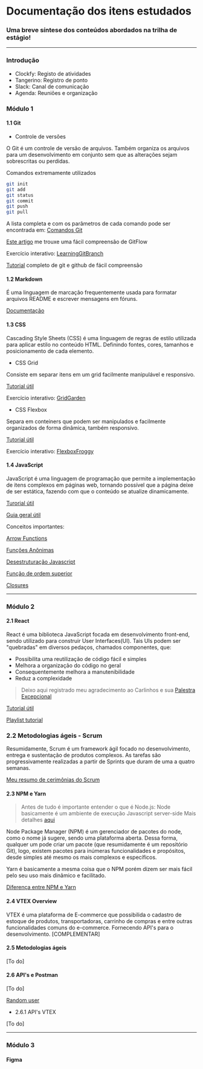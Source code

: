 # Documentação dos itens estudados
### Uma breve síntese dos conteúdos abordados na trilha de estágio!
--------
### Introdução

- Clockfy: Registo de atividades
- Tangerino: Registro de ponto
- Slack: Canal de comunicação
- Agenda: Reuniões e organização


### Módulo 1

#### 1.1 Git

- Controle de versões

O Git é um controle de versão de arquivos. Também organiza os arquivos para um desenvolvimento em conjunto sem que as alterações sejam sobrescritas ou perdidas.  

Comandos extremamente utilizados
```sh
git init
git add
git status
git commit
git push
git pull
```
A lista completa e com os parâmetros de cada comando pode ser encontrada em:
[Comandos Git](https://gist.github.com/leocomelli/2545add34e4fec21ec16)  

[Este artigo](https://medium.com/trainingcenter/utilizando-o-fluxo-git-flow-e63d5e0d5e04) me trouxe uma fácil compreensão de GitFlow  

Exercício interativo: [LearningGitBranch](https://learngitbranching.js.org/?locale=pt_BR)

[Tutorial](https://www.youtube.com/watch?v=kB5e-gTAl_s) completo de git e github de fácil compreensão


#### 1.2 Markdown

É uma linguagem de marcação frequentemente usada para formatar arquivos README e escrever mensagens em fóruns.  

[Documentação](https://github.com/luong-komorebi/Markdown-Tutorial/blob/master/README_pt-BR.md#whatismarkdown)


#### 1.3 CSS

Cascading Style Sheets (CSS) é uma linguagem de regras de estilo utilizada para aplicar estilo no conteúdo HTML. Definindo fontes, cores, tamanhos e posicionamento de cada elemento.

- CSS Grid

Consiste em separar itens em um grid facilmente manipulável e responsivo.

[Tutorial útil](https://www.origamid.com/projetos/css-grid-layout-guia-completo/)  

Exercício interativo: [GridGarden](https://cssgridgarden.com/)

- CSS Flexbox

Separa em conteiners que podem ser manipulados e facilmente organizados de forma dinâmica, também responsivo.

[Tutorial útil](https://www.origamid.com/curso/css-flexbox/)  

Exercício interativo: [FlexboxFroggy](https://flexboxfroggy.com/)


#### 1.4 JavaScript

JavaScript é uma linguagem de programação que permite a implementação de itens complexos em páginas web, tornando possível que a página deixe de ser estática, fazendo com que o conteúdo se atualize dinamicamente.

[Turorial útil](https://developer.mozilla.org/pt-BR/docs/Web/JavaScript/A_re-introduction_to_JavaScript)

[Guia geral útil](https://www.w3schools.com/js/default.asp)

Conceitos importantes:

[Arrow Functions](https://developer.mozilla.org/pt-BR/docs/Web/JavaScript/Reference/Functions/Arrow_functions)

[Funções Anônimas](https://ricardo-reis.medium.com/funções-anônimas-javascript-92361075fd89)

[Desestruturação Javascript](https://www.alura.com.br/artigos/es6-desestruturando-objetos?gclid=CjwKCAjwt7SWBhAnEiwAx8ZLarlHl0-YUX9qfG8QzuVzqXW3kEr3iruZQATzjUkMo92wMTZjVe6BMhoCleIQAvD_BwE)

[Função de ordem superior](https://bognarjunior.wordpress.com/tag/funcao-de-ordem-superior/)

[Closures](https://developer.mozilla.org/en-US/docs/Web/JavaScript/Closures)

----------------------
### Módulo 2

#### 2.1 React

React é uma biblioteca JavaScript focada em desenvolvimento front-end, sendo utilizado para construir User Interfaces(UI). Tais UIs podem ser "quebradas" em diversos pedaços, chamados componentes, que:

- Possibilita uma reutilização de código fácil e simples
- Melhora a organização do código no geral
- Consequentemente melhora a manutenibilidade
- Reduz a complexidade

> Deixo aqui registrado meu agradecimento ao Carlinhos
> e sua [Palestra Excepcional](https://youtu.be/Bf471dYOdlw?t=1788)

[Tutorial útil](https://pt-br.reactjs.org/tutorial/tutorial.htm)

[Playlist tutorial](https://www.youtube.com/playlist?list=PLXik_5Br-zO_47e0Zdjog8t2z76Fhlf9M)

### 2.2 Metodologias ágeis - Scrum

Resumidamente, Scrum é um framework ágil focado no desenvolvimento, entrega e sustentação de produtos complexos. As tarefas são progressivamente realizadas a partir de Sprints que duram de uma a quatro semanas.

[Meu resumo de cerimônias do Scrum](https://github.com/FilipeFeliconio/Trilha1-Filipe/blob/master/MetodologiasAgeis_Scrum.md)

#### 2.3 NPM e Yarn

> Antes de tudo é importante entender o que é Node.js:
> Node basicamente é um ambiente de execução Javascript server-side
> Mais detalhes [aqui](https://www.opus-software.com.br/node-js/)

Node Package Manager (NPM) é um gerenciador de pacotes do node, como o nome já sugere, sendo uma plataforma aberta. Dessa forma, qualquer um pode criar um pacote (que resumidamente é um repositório Git), logo, existem pacotes para inúmeras funcionalidades e propósitos, desde simples até mesmo os mais complexos e específicos.

Yarn é basicamente a mesma coisa que o NPM porém dizem ser mais fácil pelo seu uso mais dinâmico e facilitado.

[Diferença entre NPM e Yarn](https://www.alura.com.br/artigos/npm-vs-yarn)


#### 2.4 VTEX Overview

VTEX é uma plataforma de E-commerce que possibilida o cadastro de estoque de produtos, transportadoras, carrinho de compras e entre outras funcionalidades comuns do e-commerce. Fornecendo API's para o desenvolvimento. [COMPLEMENTAR]

#### 2.5 Metodologias ágeis

[To do]

#### 2.6 API's e Postman

[To do]

[Random user](https://randomuser.me/)

- 2.6.1 API's VTEX

[To do]

-----

### Módulo 3

#### Figma


